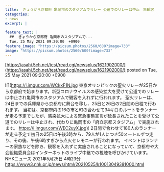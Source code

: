 ```yaml
---
title:  きょうから京都府 亀岡市のスタジアムでリレー 公道でのリレーは中止　無観客  
categories:
- news
excerpt: |
  
feature_text: |
  ##  きょうから京都府 亀岡市のスタジアムで...
  Tue, 25 May 2021 09:20:00  +0900
feature_image: "https://picsum.photos/2560/600?image=733"
image: "https://picsum.photos/2560/600?image=733"
---
```


[https://asahi.5ch.net/test/read.cgi/newsplus/1621902000/](https://asahi.5ch.net/test/read.cgi/newsplus/1621902000/)
posted on Tue, 25 May 2021 09:20:00  +0900

<!--more-->

![](https://i.imgur.com/WCkxF1N.jpg 東京オリンピックの聖火リレーが25日から京都府で始まります。新型コロナウイルスの感染拡大を受けて公道でのリレーは中止され亀岡市のスタジアムで観客を入れずに行われます。 聖火リレーは、24日までの兵庫県から京都府に舞台を移し、25日と26日の2日間の日程で行われます。 当初は、京都府内の16の市と町の合わせて34キロのルートをランナーが走る予定でしたが、感染拡大による緊急事態宣言が延長されたことを受けて公道でのリレーは中止され、代わりに亀岡市の「府立京都スタジアム」で実施されます。 [https://i.imgur.com/WEC2uyX.jpg)](https://i.imgur.com/WEC2uyX.jpg)) 2日間で合わせて180人のランナーが走る予定で初日の25日は午後3時から、79人が1人につき50メートルずつ走り、その後、午後6時すぎから点火セレモニーが行われます。 イベントはランナーの家族などを除き、観客を入れずに実施されることになっていて、京都府や大会組織委員会はインターネットのライブ中継での視聴を呼びかけています。 NHKニュース 2021年5月25日 4時23分 https://www3.nhk.or.jp/news/html/20210525/k10013049381000.html
